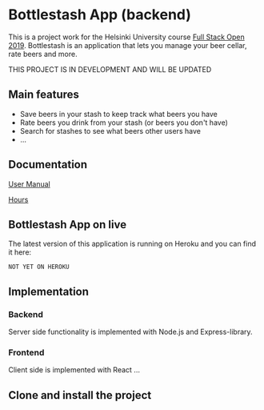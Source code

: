 # Bottlestash App (backend)

This is a project work for the Helsinki University course [Full Stack Open 2019](https://fullstackopen.com/). Bottlestash is an application that lets you manage your beer cellar, rate beers and more.

THIS PROJECT IS IN DEVELOPMENT AND WILL BE UPDATED

## Main features

- Save beers in your stash to keep track what beers you have
- Rate beers you drink from your stash (or beers you don't have)
- Search for stashes to see what beers other users have
- ...

## Documentation

[User Manual](https://github.com/MiguelSombrero/bottlestash-app-backend/tree/master/docs/user_manual.md)

[Hours](https://github.com/MiguelSombrero/bottlestash-app-backend/tree/master/docs/hours.md)

## Bottlestash App on live

The latest version of this application is running on Heroku and you can find it here:

    NOT YET ON HEROKU

## Implementation

### Backend

Server side functionality is implemented with Node.js and Express-library.

### Frontend

Client side is implemented with React ...

## Clone and install the project